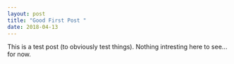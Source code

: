 ```yaml
---
layout: post
title: "Good First Post "
date: 2018-04-13
---
```


This is a test post (to obviously test things). Nothing intresting here to see... for now.